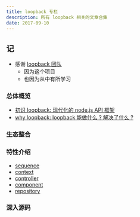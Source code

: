 ```yaml
---
title: loopback 专栏
description: 所有 loopback 相关的文章合集
date: 2017-09-10
---
```


## 记

* 感谢 [loopback 团队](https://github.com/strongloop/loopback-next#team)
  - 因为这个项目
  - 也因为从中有所学习

### 总体概览

* [初识 loopback: 现代化的 node.js API 框架](2017-introducing-loopback-next.md)
* [why loopback: loopback 能做什么 ? 解决了什么 ?](2017-what-is-loopback-good-for.md)

### 生态整合

### 特性介绍

* [sequence](2017-introducing-loopback-sequence.md)
* [context](2017-introducing-loopback-context.md)
* [controller](2017-introducing-loopback-controller.md)
* [component](2017-introducing-loopback-component.md)
* [repository](2017-introducing-loopback-repository.md)

### 深入源码
